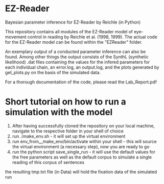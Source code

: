 # EZ-Reader
Bayesian parameter inference for EZ-Reader by Reichle (in Python)

This repository contains all modules of the EZ-Reader model of eye-movement control in reading by Reichle et al. (1998, 1999).
The actual code for the EZ-Reader model can be found within the "EZReader" folder.

An exemplary output of a conducted parameter inference can also be found. Among other things the output consists of the SynthL (synthetic likelihood) .dat files containing the values for the infered parameters for each individual chain, an error.log, an  output.log, and the plots generated by get_plots.py on the basis of the simulated data. 

For a thorough documentation of the code, please read the Lab_Report.pdf

# Short tutorial on how to run a simulation with the model
1) After having successfully cloned the repository on your local machine, navigate to the respective folder in your shell of choice
2) run ./make_env.sh  - it will set up the virtual environment
3) run env_from__make_env/bin/activate within your shell  - this will source the virtual environment (a necessary step), now you are ready to go
4) run the python script save_single_run  - it will use the default values for the free parameters as well as the default corpus to simulate a single reading of this corpus of sentences

the resulting tmp.txt file (in Data) will hold the fixation data of the simulated run
